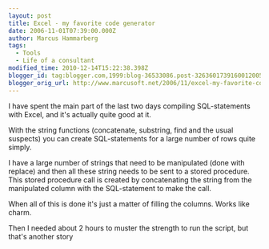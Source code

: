 ```yaml
---
layout: post
title: Excel - my favorite code generator
date: 2006-11-01T07:39:00.000Z
author: Marcus Hammarberg
tags:
  - Tools
  - Life of a consultant
modified_time: 2010-12-14T15:22:38.398Z
blogger_id: tag:blogger.com,1999:blog-36533086.post-3263601739160012005
blogger_orig_url: http://www.marcusoft.net/2006/11/excel-my-favorite-code-generator.html
---
```


I have spent the main part of the last two days compiling
SQL-statements with Excel, and it's actually quite good at it.

With the string functions (concatenate, substring, find and the usual
suspects) you can create SQL-statements for a large number of rows quite
simply.

I have a large number of strings that need to be manipulated (done with
replace) and then all these string needs to be sent to a stored
procedure. This stored procedure call is created by concatenating the
string from the manipulated column with the SQL-statement to make the
call.

When all of this is done it's just a matter of filling the columns.
Works like charm.

Then I needed about 2 hours to muster the strength to run the script,
but that's another story
